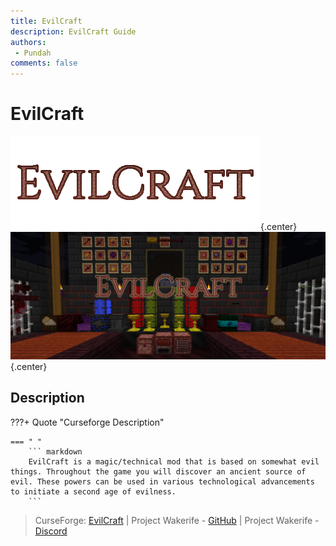 ```yaml
---
title: EvilCraft
description: EvilCraft Guide
authors: 
 - Pundah
comments: false
---
```

# EvilCraft
![](img/EvilCraft1.png){.center}
![](img/EvilCraft2.png){.center}
## Description
???+ Quote "Curseforge Description"

    === " "
        ``` markdown
        EvilCraft is a magic/technical mod that is based on somewhat evil things. Throughout the game you will discover an ancient source of evil. These powers can be used in various technological advancements to initiate a second age of evilness.
        ```
> CurseForge: [EvilCraft](https://www.curseforge.com/minecraft/mc-mods/evilcraft) | Project Wakerife - [GitHub](https://github.com/Pundah) | Project Wakerife - [Discord](https://discord.gg/M4HQTQ9g9f)